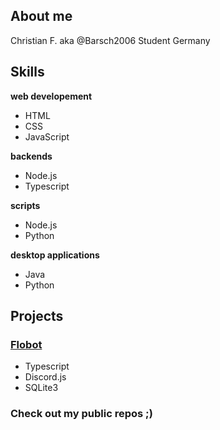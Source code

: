 ## __About me__
Christian F. aka  @Barsch2006
Student Germany

## __Skills__
__web developement__
- HTML
- CSS
- JavaScript

__backends__
- Node.js
- Typescript

__scripts__
- Node.js
- Python

__desktop applications__
- Java
- Python

## __Projects__
  ### <a href="https://github.com/Mickhat/FloBot/">Flobot</a>
  - Typescript
  - Discord.js
  - SQLite3
  ### Check out my public repos ;)
